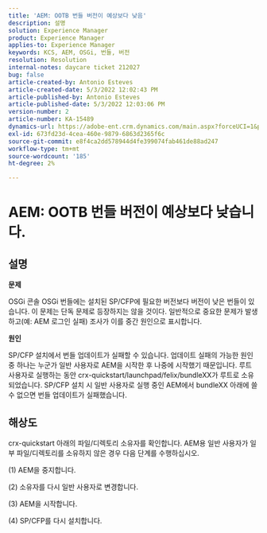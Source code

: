 ```yaml
---
title: 'AEM: OOTB 번들 버전이 예상보다 낮음'
description: 설명
solution: Experience Manager
product: Experience Manager
applies-to: Experience Manager
keywords: KCS, AEM, OSGi, 번들, 버전
resolution: Resolution
internal-notes: daycare ticket 212027
bug: false
article-created-by: Antonio Esteves
article-created-date: 5/3/2022 12:02:43 PM
article-published-by: Antonio Esteves
article-published-date: 5/3/2022 12:03:06 PM
version-number: 2
article-number: KA-15489
dynamics-url: https://adobe-ent.crm.dynamics.com/main.aspx?forceUCI=1&pagetype=entityrecord&etn=knowledgearticle&id=f65f45ef-d8ca-ec11-a7b5-6045bd00db33
exl-id: 673fd23d-4cea-460e-9879-6863d2365f6c
source-git-commit: e8f4ca2dd578944d4fe399074fab461de88ad247
workflow-type: tm+mt
source-wordcount: '185'
ht-degree: 2%

---
```


# AEM: OOTB 번들 버전이 예상보다 낮습니다.

## 설명


<b>문제</b>

OSGi 콘솔 OSGi 번들에는 설치된 SP/CFP에 필요한 버전보다 버전이 낮은 번들이 있습니다. 이 문제는 단독 문제로 등장하지는 않을 것이다. 일반적으로 중요한 문제가 발생하고(예: AEM 로그인 실패) 조사가 이를 중간 원인으로 표시합니다.



<b>원인</b>

SP/CFP 설치에서 번들 업데이트가 실패할 수 있습니다. 업데이트 실패의 가능한 원인 중 하나는 누군가 일반 사용자로 AEM을 시작한 후 나중에 시작했기 때문입니다. 루트 사용자로 실행하는 동안 crx-quickstart/launchpad/felix/bundleXX가 루트로 소유되었습니다. SP/CFP 설치 시 일반 사용자로 실행 중인 AEM에서 bundleXX 아래에 쓸 수 없으면 번들 업데이트가 실패했습니다.


## 해상도


crx-quickstart 아래의 파일/디렉토리 소유자를 확인합니다. AEM용 일반 사용자가 일부 파일/디렉토리를 소유하지 않은 경우 다음 단계를 수행하십시오.

(1) AEM을 중지합니다.

(2) 소유자를 다시 일반 사용자로 변경합니다.

(3) AEM을 시작합니다.

(4) SP/CFP를 다시 설치합니다.
